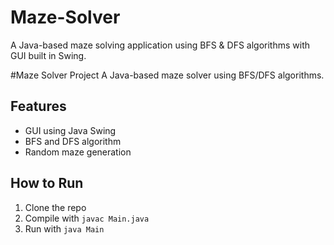 # Maze-Solver
A Java-based maze solving application using BFS &amp; DFS algorithms with GUI built in Swing.

#Maze Solver Project
A Java-based maze solver using BFS/DFS algorithms.

## Features
- GUI using Java Swing
- BFS and DFS algorithm
- Random maze generation


## How to Run
1. Clone the repo
2. Compile with `javac Main.java`
3. Run with `java Main`
